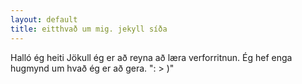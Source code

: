 ```yaml
---
layout: default
title: eitthvað um mig. jekyll síða
---
```


 

Halló ég heiti Jökull ég er að reyna að læra verforritnun. Ég hef enga hugmynd um hvað ég er að gera.
":   > )"